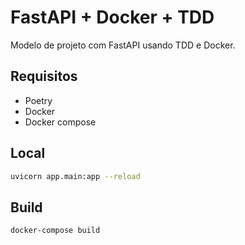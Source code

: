 # FastAPI + Docker + TDD

Modelo de projeto com FastAPI usando TDD e Docker. 

## Requisitos

- Poetry
- Docker
- Docker compose


## Local

```bash
uvicorn app.main:app --reload
```

## Build

```bash
docker-compose build
```